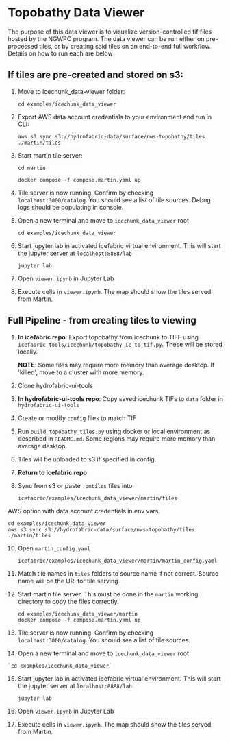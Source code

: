 # Topobathy Data Viewer
The purpose of this data viewer is to visualize version-controlled tif files hosted by the NGWPC program. The data viewer can be run either on pre-processed tiles, or by creating said tiles on an end-to-end full workflow. Details on how to run each are below
## If tiles are pre-created and stored on s3:
1. Move to icechunk_data-viewer folder:

    `cd examples/icechunk_data_viewer`
2. Export AWS data account credentials to your environment and run in CLI:

    `aws s3 sync s3://hydrofabric-data/surface/nws-topobathy/tiles ./martin/tiles`

3. Start martin tile server:

    `cd martin`

    `docker compose -f compose.martin.yaml up`

4. Tile server is now running. Confirm by checking `localhost:3000/catalog`. You should see a list of tile sources. Debug logs should be populating in console.
5. Open a new terminal and move to  `icechunk_data_viewer` root

    `cd examples/icechunk_data_viewer`
6. Start jupyter lab in activated icefabric virtual environment. This will start the jupyter server at `localhost:8888/lab`

    `jupyter lab`

7. Open `viewer.ipynb` in Jupyter Lab
8.  Execute cells in `viewer.ipynb`. The map should show the tiles served from Martin.


## Full Pipeline - from creating tiles to viewing
1. __In icefabric repo__: Export topobathy from icechunk to TIFF using `icefabric_tools/icechunk/topobathy_ic_to_tif.py`. These will be stored locally.

    __NOTE__: Some files may require more memory than average desktop. If 'killed', move to a cluster with more memory.

2. Clone hydrofabric-ui-tools
3. __In hydrofabric-ui-tools repo__: Copy saved icechunk TIFs to `data` folder in `hydrofabric-ui-tools`
5. Create or modify `config` files to match TIF
6. Run `build_topobathy_tiles.py` using docker or local environment as described in `README.md`. Some regions may require more memory than average desktop.
7. Tiles will be uploaded to s3 if specified in config.
8. __Return to icefabric repo__
9. Sync from s3 or paste `.pmtiles` files into

    `icefabric/examples/icechunk_data_viewer/martin/tiles`

AWS option with data account credentials in env vars.

    cd examples/icechunk_data_viewer
    aws s3 sync s3://hydrofabric-data/surface/nws-topobathy/tiles ./martin/tiles

10. Open `martin_config.yaml`

    `icefabric/examples/icechunk_data_viewer/martin/martin_config.yaml`

11. Match tile names in `tiles` folders to source name if not correct. Source name will be the URI for tile serving.

12. Start martin tile server. This must be done in the `martin` working directory to copy the files correctly.
    ```
    cd examples/icechunk_data_viewer/martin
    docker compose -f compose.martin.yaml up
    ```

13. Tile server is now running. Confirm by checking `localhost:3000/catalog`. You should see a list of tile sources.
14.  Open a new terminal and move to  `icechunk_data_viewer` root

    `cd examples/icechunk_data_viewer`
15. Start jupyter lab in activated icefabric virtual environment. This will start the jupyter server at `localhost:8888/lab`

    `jupyter lab`

16. Open `viewer.ipynb` in Jupyter Lab
17. Execute cells in `viewer.ipynb`. The map should show the tiles served from Martin.
